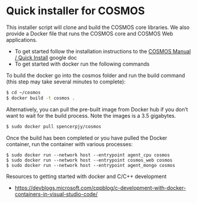 # Quick installer for COSMOS

This installer script will clone and build the COSMOS core libraries. We also provide a Docker file that runs the COSMOS core and COSMOS Web applications.

* To get started follow the installation instructions to the [COSMOS Manual / Quick Install](https://docs.google.com/document/d/1xrLsOIelfm3DJb8nfm8n24lLsPU7E3KQZiw9NcfKKgg) google doc
* To get started with docker run the following commands

To build the docker go into the cosmos folder and run the build command (this step may take several minutes to complete):

```bash
$ cd ~/cosmos
$ docker build -t cosmos .
```

Alternatively, you can pull the pre-built image from Docker hub if you don’t want to wait for the build process. Note the images is a 3.5 gigabytes.

```bash
$ sudo docker pull spencerpjy/cosmos
```

Once the build has been completed or you have pulled the Docker container, run the container with various processes:

```
$ sudo docker run --network host --entrypoint agent_cpu cosmos
$ sudo docker run --network host --entrypoint cosmos_web cosmos
$ sudo docker run --network host --entrypoint agent_mongo cosmos
```


Resources to getting started with docker and C/C++ development
- https://devblogs.microsoft.com/cppblog/c-development-with-docker-containers-in-visual-studio-code/
